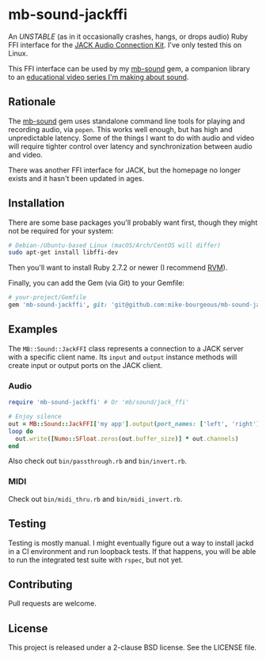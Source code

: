 # mb-sound-jackffi

An *UNSTABLE* (as in it occasionally crashes, hangs, or drops audio) Ruby FFI
interface for the [JACK Audio Connection Kit][1].  I've only tested this on
Linux.

This FFI interface can be used by my [mb-sound][2] gem, a companion library to
an [educational video series I'm making about sound][0].

## Rationale

The [mb-sound][2] gem uses standalone command line tools for playing and
recording audio, via `popen`.  This works well enough, but has high and
unpredictable latency.  Some of the things I want to do with audio and video
will require tighter control over latency and synchronization between audio and
video.

There was another FFI interface for JACK, but the homepage no longer exists and
it hasn't been updated in ages.

## Installation

There are some base packages you'll probably want first, though they might not
be required for your system:

```bash
# Debian-/Ubuntu-based Linux (macOS/Arch/CentOS will differ)
sudo apt-get install libffi-dev
```

Then you'll want to install Ruby 2.7.2 or newer (I recommend
[RVM](https://rvm.io)).

Finally, you can add the Gem (via Git) to your Gemfile:

```ruby
# your-project/Gemfile
gem 'mb-sound-jackffi', git: 'git@github.com:mike-bourgeous/mb-sound-jackffi.git'
```

## Examples

The `MB::Sound::JackFFI` class represents a connection to a JACK server with a
specific client name.  Its `input` and `output` instance methods will create
input or output ports on the JACK client.

### Audio

```ruby
require 'mb-sound-jackffi' # Or 'mb/sound/jack_ffi'

# Enjoy silence
out = MB::Sound::JackFFI['my app'].output(port_names: ['left', 'right'], connect: :physical)
loop do
  out.write([Numo::SFloat.zeros(out.buffer_size)] * out.channels)
end
```

Also check out `bin/passthrough.rb` and `bin/invert.rb`.

### MIDI

Check out `bin/midi_thru.rb` and `bin/midi_invert.rb`.

## Testing

Testing is mostly manual.  I might eventually figure out a way to install jackd
in a CI environment and run loopback tests.  If that happens, you will be able
to run the integrated test suite with `rspec`, but not yet.

## Contributing

Pull requests are welcome.

## License

This project is released under a 2-clause BSD license.  See the LICENSE file.


[0]: https://www.youtube.com/playlist?list=PLpRqC8LaADXnwve3e8gI239eDNRO3Nhya
[1]: https://jackaudio.org
[2]: https://github.com/mike-bourgeous/mb-sound
